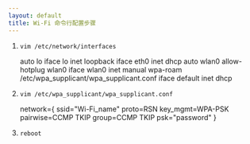 ```yaml
---
layout: default
title: Wi-Fi 命令行配置步骤
---
```


1. `vim /etc/network/interfaces`




    auto lo
    iface lo inet loopback
    iface eth0 inet dhcp
    auto wlan0
    allow-hotplug wlan0
    iface wlan0 inet manual
    wpa-roam /etc/wpa_supplicant/wpa_supplicant.conf
    iface default inet dhcp



    
2. `vim /etc/wpa_supplicant/wpa_supplicant.conf`




    network={
    ssid="Wi-Fi_name"
    proto=RSN
    key_mgmt=WPA-PSK
    pairwise=CCMP TKIP
    group=CCMP TKIP
    psk="password"
    }




3. `reboot`
